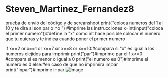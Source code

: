 # Steven_Martinez_Fernandez8
prueba de envió del código y de screanshoot
print("coloca numeros del 1 al 10 y te dira si son par o no ") #imprime las instrucciones
x=int(input("coloca el primer numero"))#define la "x" como int hace posible colocar el numero que tu quieras y te indica cuando poner el primer numero

if x==2 or x==1 or x==7 or x==8 or x==10:#compara si "x" es igual a los numeros elejidos para imprimir
    print("par")#imprime par
elif x<=0: #compara si es menor o igual a 0
    print("el numero es 0")#imprime el numero es 0
else:#en caso de que no imprimira impar
    print("inpar")#imprime inpar
    ![image](https://github.com/user-attachments/assets/57dcfac4-ee01-4124-8fd8-86d3d4a3b752)
